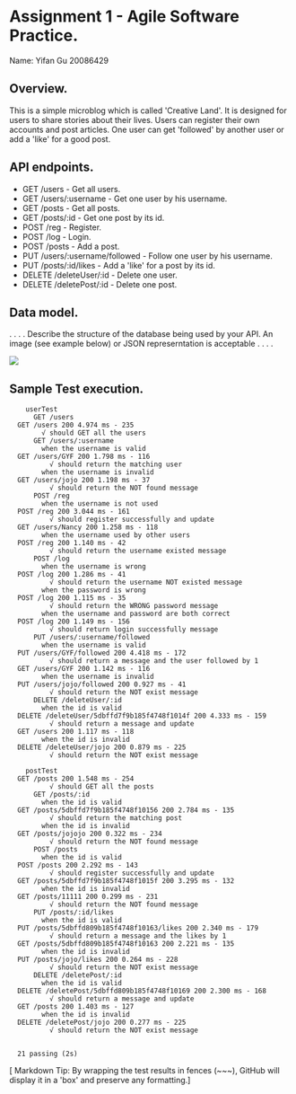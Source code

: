 # Assignment 1 - Agile Software Practice.

Name: Yifan Gu 20086429

## Overview.

This is a simple microblog which is called 'Creative Land'. It is designed for users to share stories about their lives. Users can register their own accounts and post articles. One user can get 'followed' by another user or add a 'like' for a good post.

## API endpoints.

   + GET /users - Get all users.
   + GET /users/:username - Get one user by his username.
   + GET /posts - Get all posts.
   + GET /posts/:id - Get one post by its id.
   + POST /reg - Register.
   + POST /log - Login.
   + POST /posts - Add a post.
   + PUT /users/:username/followed - Follow one user by his username.
   + PUT /posts/:id/likes - Add a 'like' for a post by its id.
   + DELETE /deleteUser/:id - Delete one user.
   + DELETE /deletePost/:id - Delete one post.


## Data model.

. . . . Describe the structure of the database being used by your API. An image (see example below) or JSON represerntation is acceptable . . . . 

![][datamodel]


## Sample Test execution.



~~~
    userTest
      GET /users
  GET /users 200 4.974 ms - 235
        √ should GET all the users
      GET /users/:username
        when the username is valid
  GET /users/GYF 200 1.798 ms - 116
          √ should return the matching user
        when the username is invalid
  GET /users/jojo 200 1.198 ms - 37
          √ should return the NOT found message
      POST /reg
        when the username is not used
  POST /reg 200 3.044 ms - 161
          √ should register successfully and update
  GET /users/Nancy 200 1.258 ms - 118
        when the username used by other users
  POST /reg 200 1.140 ms - 42
          √ should return the username existed message
      POST /log
        when the username is wrong
  POST /log 200 1.286 ms - 41
          √ should return the username NOT existed message
        when the password is wrong
  POST /log 200 1.115 ms - 35
          √ should return the WRONG password message
        when the username and password are both correct
  POST /log 200 1.149 ms - 156
          √ should return login successfully message
      PUT /users/:username/followed
        when the username is valid
  PUT /users/GYF/followed 200 4.418 ms - 172
          √ should return a message and the user followed by 1
  GET /users/GYF 200 1.142 ms - 116
        when the username is invalid
  PUT /users/jojo/followed 200 0.927 ms - 41
          √ should return the NOT exist message
      DELETE /deleteUser/:id
        when the id is valid
  DELETE /deleteUser/5dbffd7f9b185f4748f1014f 200 4.333 ms - 159
          √ should return a message and update
  GET /users 200 1.117 ms - 118
        when the id is invalid
  DELETE /deleteUser/jojo 200 0.879 ms - 225
          √ should return the NOT exist message

    postTest
  GET /posts 200 1.548 ms - 254
          √ should GET all the posts
      GET /posts/:id
        when the id is valid
  GET /posts/5dbffd7f9b185f4748f10156 200 2.784 ms - 135
          √ should return the matching post
        when the id is invalid
  GET /posts/jojojo 200 0.322 ms - 234
          √ should return the NOT found message
      POST /posts
        when the id is valid
  POST /posts 200 2.292 ms - 143
          √ should register successfully and update
  GET /posts/5dbffd7f9b185f4748f1015f 200 3.295 ms - 132
        when the id is invalid
  GET /posts/11111 200 0.299 ms - 231
          √ should return the NOT found message
      PUT /posts/:id/likes
        when the id is valid
  PUT /posts/5dbffd809b185f4748f10163/likes 200 2.340 ms - 179
          √ should return a message and the likes by 1
  GET /posts/5dbffd809b185f4748f10163 200 2.221 ms - 135
        when the id is invalid
  PUT /posts/jojo/likes 200 0.264 ms - 228
          √ should return the NOT exist message
      DELETE /deletePost/:id
        when the id is valid
  DELETE /deletePost/5dbffd809b185f4748f10169 200 2.300 ms - 168
          √ should return a message and update
  GET /posts 200 1.403 ms - 127
        when the id is invalid
  DELETE /deletePost/jojo 200 0.277 ms - 225
          √ should return the NOT exist message


  21 passing (2s)

~~~

[ Markdown Tip: By wrapping the test results in fences (~~~), GitHub will display it in a 'box' and preserve any formatting.]



[datamodel]: ./public/images/model.png

